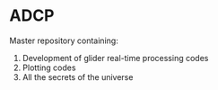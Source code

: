 # ADCP

Master repository containing:
  1) Development of glider real-time processing codes
  2) Plotting codes
  3) All the secrets of the universe
